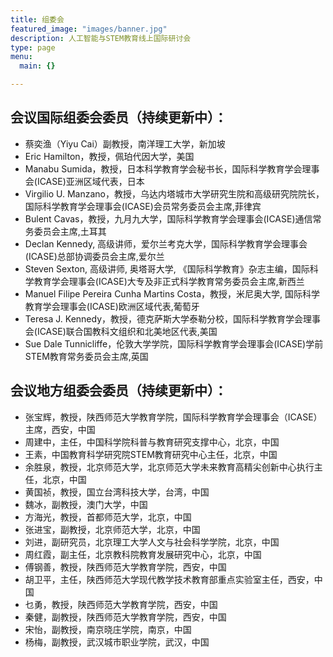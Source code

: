 ```yaml
---
title: 组委会
featured_image: "images/banner.jpg"
description: 人工智能与STEM教育线上国际研讨会
type: page
menu:
  main: {}

---
```


## 会议国际组委会委员（持续更新中）：

- 蔡奕渔（Yiyu Cai）副教授，南洋理工大学，新加坡
- Eric Hamilton，教授，佩珀代因大学，美国
- Manabu Sumida，教授，日本科学教育学会秘书长，国际科学教育学会理事会(ICASE)亚洲区域代表，日本
- Virgilio U. Manzano，教授，乌达内塔城市大学研究生院和高级研究院院长，国际科学教育学会理事会(ICASE)会员常务委员会主席,菲律宾
- Bulent Cavas，教授，九月九大学，国际科学教育学会理事会(ICASE)通信常务委员会主席,土耳其
- Declan Kennedy, 高级讲师，爱尔兰考克大学，国际科学教育学会理事会(ICASE)总部协调委员会主席,爱尔兰
- Steven Sexton, 高级讲师, 奥塔哥大学, 《国际科学教育》杂志主编，国际科学教育学会理事会(ICASE)大专及非正式科学教育常务委员会主席,新西兰
- Manuel Filipe Pereira Cunha Martins Costa，教授，米尼奥大学, 国际科学教育学会理事会(ICASE)欧洲区域代表,葡萄牙
- Teresa J. Kennedy，教授，德克萨斯大学泰勒分校，国际科学教育学会理事会(ICASE)联合国教科文组织和北美地区代表,美国
- Sue Dale Tunnicliffe，伦敦大学学院，国际科学教育学会理事会(ICASE)学前STEM教育常务委员会主席,英国

## 会议地方组委会委员（持续更新中）：
 
- 张宝辉，教授，陕西师范大学教育学院，国际科学教育学会理事会（ICASE）主席，西安，中国
- 周建中，主任，中国科学院科普与教育研究支撑中心，北京，中国
- 王素，中国教育科学研究院STEM教育研究中心主任，北京，中国
- 余胜泉，教授，北京师范大学，北京师范大学未来教育高精尖创新中心执行主任，北京，中国
- 黄国祯，教授，国立台湾科技大学，台湾，中国
- 魏冰，副教授，澳门大学，中国
- 方海光，教授，首都师范大学，北京，中国
- 张进宝，副教授，北京师范大学，北京，中国
- 刘进，副研究员，北京理工大学人文与社会科学学院，北京，中国
- 周红霞，副主任，北京教科院教育发展研究中心，北京，中国
- 傅钢善，教授，陕西师范大学教育学院，西安，中国
- 胡卫平，主任，陕西师范大学现代教学技术教育部重点实验室主任，西安，中国
- 乜勇，教授，陕西师范大学教育学院，西安，中国
- 秦健，副教授，陕西师范大学教育学院，西安，中国
- 宋怡，副教授，南京晓庄学院，南京，中国
- 杨梅，副教授，武汉城市职业学院，武汉，中国
